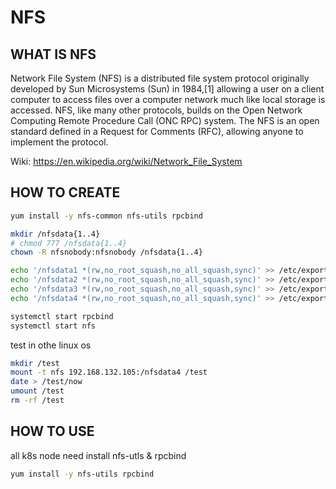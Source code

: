 
# NFS

## WHAT IS NFS

Network File System (NFS) is a distributed file system protocol originally developed by Sun Microsystems (Sun) in 1984,[1] allowing a user on a client computer to access files over a computer network much like local storage is accessed. NFS, like many other protocols, builds on the Open Network Computing Remote Procedure Call (ONC RPC) system. The NFS is an open standard defined in a Request for Comments (RFC), allowing anyone to implement the protocol.

Wiki: <https://en.wikipedia.org/wiki/Network_File_System>

## HOW TO CREATE

```sh
yum install -y nfs-common nfs-utils rpcbind

mkdir /nfsdata{1..4}
# chmod 777 /nfsdata{1..4}
chown -R nfsnobody:nfsnobody /nfsdata{1..4}

echo '/nfsdata1 *(rw,no_root_squash,no_all_squash,sync)' >> /etc/exports
echo '/nfsdata2 *(rw,no_root_squash,no_all_squash,sync)' >> /etc/exports
echo '/nfsdata3 *(rw,no_root_squash,no_all_squash,sync)' >> /etc/exports
echo '/nfsdata4 *(rw,no_root_squash,no_all_squash,sync)' >> /etc/exports

systemctl start rpcbind
systemctl start nfs
```

test in othe linux os

```sh
mkdir /test
mount -t nfs 192.168.132.105:/nfsdata4 /test
date > /test/now
umount /test
rm -rf /test
```

## HOW TO USE

all k8s node need install nfs-utls & rpcbind

```sh
yum install -y nfs-utils rpcbind
```

